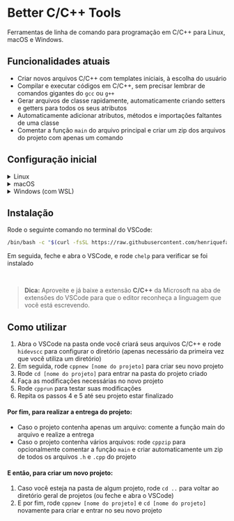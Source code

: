 # Better C/C++ Tools 

Ferramentas de linha de comando para programação em C/C++ para Linux, macOS e Windows.

## Funcionalidades atuais

- Criar novos arquivos C/C++ com templates iniciais, à escolha do usuário
- Compilar e executar códigos em C/C++, sem precisar lembrar de comandos gigantes do `gcc` ou `g++`
- Gerar arquivos de classe rapidamente, automaticamente criando setters e getters para todos os seus atributos
- Automaticamente adicionar atributos, métodos e importações faltantes de uma classe
- Comentar a função `main` do arquivo principal e criar um zip dos arquivos do projeto com apenas um comando

## Configuração inicial

<details>
<summary>Linux</summary>
<p>

1. Instale o compilador GCC com o comando `sudo apt update && sudo apt install build-essential`

</p>
</details>

<details>
<summary>macOS</summary>
<p>

1. Dentro do **Terminal.app**, altere o shell para zsh utilizando o comando `chsh -s /bin/zsh`
2. Feche e abra o terminal
3. Baixe o Xcode Command Line Tools com o comando `xcode-select --install`
4. Defina o **zsh** como o terminal padrão do VSCode ([siga estes passos](https://stackoverflow.com/a/45899693) caso tenha dúvidas de como fazer isso)
5. Feche e abra o VSCode

</p>
</details>

<details>
<summary>Windows (com WSL)</summary>
<p>

1. Abra o Powershell como administrador (selecionando a opção com o botão direito)
2. Apertando o botão direito, cole e rode o comando `dism.exe /online /enable-feature /featurename:Microsoft-Windows-Subsystem-Linux /all /norestart` (conforme escrito no [site oficial da Microsoft sobre a instalação do WSL](https://docs.microsoft.com/pt-br/windows/wsl/install-win10))
3. Abra a Microsoft Store e instale uma distribuição de Linux qualquer (Debian, por exemplo)
4. Reinicie a máquina para que as alterações surtam efeito
5. Pesquisando no menu Iniciar, abra a distribuição instalada, espere a instalação final e siga os passos descritos na janela (Obs.: quando forem pedidos usuário e senha, pode usar o mesmo usuário do seu computador e usar uma senha qualquer – mas lembre-se que você precisará de tal senha mais pra frente)
6. Em seguida, ainda na mesma janela, instale comandos básicos do Linux com `sudo apt update && sudo apt install curl build-essential zip dos2unix` (inserindo a mesma senha definida no passo anterior)
7. Após o processo ser finalizado, abra o VSCode e defina o **wsl** como o terminal padrão do editor (caso tenha dúvidas de como fazer isso, [siga estes passos](https://stackoverflow.com/a/45899693))
8. Feche e abra o VSCode (se, ao abrir, aparecerem mensagens no canto inferior direito, aceite-as e repita os passos 7 e 8)

</p>
</details>

## Instalação

Rode o seguinte comando no terminal do VSCode:
```bash
/bin/bash -c "$(curl -fsSL https://raw.githubusercontent.com/henriquefalconer/better-c-cpp-tools/main/install.sh)"
```
Em seguida, feche e abra o VSCode, e rode `chelp` para verificar se foi instalado

<br/>

> **Dica:** Aproveite e já baixe a extensão **C/C++** da Microsoft na aba de extensões do VSCode para que o editor reconheça a linguagem que você está escrevendo.

## Como utilizar

1. Abra o VSCode na pasta onde você criará seus arquivos C/C++ e rode `hidevscc` para configurar o diretório (apenas necessário da primeira vez que você utiliza um diretório)
2. Em seguida, rode `cppnew [nome do projeto]` para criar seu novo projeto
3. Rode `cd [nome do projeto]` para entrar na pasta do projeto criado
4. Faça as modificações necessárias no novo projeto
5. Rode `cpprun` para testar suas modificações
6. Repita os passos 4 e 5 até seu projeto estar finalizado

#### Por fim, para realizar a entrega do projeto:

- Caso o projeto contenha apenas um arquivo: comente a função main do arquivo e realize a entrega
- Caso o projeto contenha vários arquivos: rode `cppzip` para opcionalmente comentar a função `main` e criar automaticamente um zip de todos os arquivos `.h` e `.cpp` do projeto

#### E então, para criar um novo projeto:

1. Caso você esteja na pasta de algum projeto, rode `cd ..` para voltar ao diretório geral de projetos (ou feche e abra o VSCode)
2. E por fim, rode `cppnew [nome do projeto]` e `cd [nome do projeto]` novamente para criar e entrar no seu novo projeto
